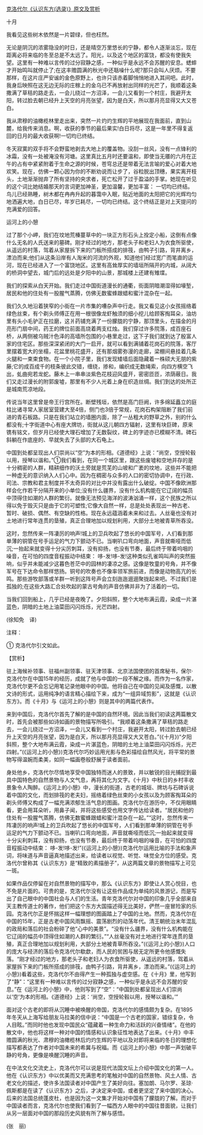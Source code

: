 [克洛代尔《认识东方(选录)》原文及赏析](https://www.vrrw.net/wx/12151.html)

十月

我看见这些树木依然是一片碧绿，但也枉然。

无论是阴沉的浓雾隐没的时日，还是晴空万里悠长的宁静，都令人逐渐淡忘，现在距离必将来临的冬至总是不太远了。阳光，以及这个地区的富饶，都没有使我失望。这里有一种难以言传的过分寂静之感，一种似乎是永远不会苏醒的安息。蟋蟀才开始鸣叫就停止了;在这丰赡圆满的秋光中还聒噪什么呢?那只会叫人厌烦。不要那样，在这片庄严安谧的金色原野上，也许只该赤着脚悄悄地进入其间吧。此时，我身后映照在这无边无际的庄稼上的金乌已不再放射出同样的光芒了，我顺着这条撒满了草秸的路走去，一会儿绕过一方沼泽，一会儿又看到一个村庄，我避开太阳，转过脸去朝已经升上天空的月亮张望，因为是白天，所以那月亮显得又大又苍白。

我从肃穆的油橄榄林里走出来，突然一片灼灼生辉的平地展现在我面前，直到山麓，给我传来消息。啊，收获的季节的最后果实!白日将尽，这是一年里不得复返回的日月的最大收获啊!一切均已终结。

冬天寂寞的双手将不会野蛮地剥去大地上的覆盖物。没刮一丝风，没有一点锋利的冰霜，没有一处被淹没有河塘。这里真比五月时还要温和，即使当无餍的六月在正午的占有中紧紧附着于生命之源的时候，苍穹总还是带着无法言喻的爱心对着大地欢笑。现在，仿佛一颗心因为你的不断劝说而让步了，谷粒脱出顶穗，果实离开枝头，土地渐渐抛弃了所有坚持的央求者，死亡松开了过于盈溢的手掌。她现在听见的这个词比她结婚那天的言词更加神圣，更加温馨，更加丰富： 一切均已终结。鸟儿已经熟睡，树木都在冉冉升起的暮霭中入眠，贴近地面的太阳把它的光辉均匀地洒遍大地，白日已尽，年岁已耗尽，一切均已终结。这个终结正是对上天提问的充满爱的回答。



运河上的小憩

过了那个小岬，我们在坟地荒榛蔓草中的一块正方形石头上拴定小船，这倒有点像什么无名的人氏送来的墓碑。刚才经过的地方，那老头子和老妇人为衣食所驱使，从遥远的村落，驾着从家屋拆下来的门板所搭成的排筏，由鸭子引路，背井离乡，漂泊而来;他们从这条沿岸有人淘米的河流的外观，知道他们经过宽广而笔直的运河，现在已经进入了一个富饶地区。这里有高耸厚实的墙垣所隔开的内城，从阔大的桥洞中望去，城门后的远处是夕阳中的山景，那城楼上还建有雉堞。

我们的探索从白天开始。我们走过中国街道漫长的通衢，街面阴暗潮湿得如壕堑，居民和他的住处有一股腥气蒸腾，仿佛无数蜜蜂跟蜡和蜜汁混杂在一起。

我们久久地沿着狭窄的小街在一片市集的嘈杂声中行走。我又看见这小女孩摇络着绿色丝束，有个剃头师傅正在用一根很像龙虾触须的细小挖儿给顾客掏耳朵，油坊里有头小毛驴正在拉磨，这爿药铺充满了一份朦胧的宁静，那顶里头，在描金的月亮形门扇中间，药王的牌位前面高烧着两支红烛。我们穿过许多院落，成百座石桥，从两侧被乌贼汁色泽的高墙所包围的小巷里走过，这下子我们就到达了殷富人家的住宅区。那些深深紧闭的大门一启开，就可以看到满铺着花岗石的院落，客厅里摆着宽大的坐榻，花盆里桃花盛开，还有那烟雾弥漫的走廊，梁棚间悬挂着几条火腿和一束束食物。在一个小院子里，我们发现矮墙后面隐藏着一株硕大无朋的紫藤;它的成百成千的枝条彼此交错，缠绕，掺和，编织成无数绳索，向四方横空飞出，虬曲宛若龙蛇。藤木上一串串淡紫色花枝迎风盛开，密密匝匝，浓荫蔽日。我们又走过漫长的附郭废墟，那里有不少人光着上身在织造丝绸。我们到达的处所正是城南荒凉地段。

传说当年这里曾是帝王行宫所在。断壁残垣，依然是高门巨阙，许多绵延矗立的庭柱比诸寻常人家居室营建大至4倍，侧门也3倍于常规，花岗石构架阻断了我们前进的青石板路。只是在我们站立的墙圈内面，除了一丛粗大的野草之外，别的什么都没有;十字街道中心有座大牌坊，街就从这儿朝四方辐射，这里有块巨碑，原来镌有铭文，但岁月已经使大理石增加了无数裂纹，碑上的字迹亦已模糊不清。碑石斜躺在作底座的、早就失去了头部的大石龟上。

中国到处都呈现出人们崇尚以“空”为本的形相。《道德经》上说：“尚空，空授轮毂以用，授琴以谐和。”①我们看到，在同一个城区里，跟这些废墟和空地并存的是十分稠密的人群，精耕细作的沃土旁就是荒芜的山坡和广袤的坟地，这些并不能把一种虚无的意识纳入人们心中。因为在稠密与众多的人口的密切协调中，在行政、司法、宗教和君主制度并不太奇异的对比中并没有露出什么破绽。中国不像欧洲那样会化作若干分隔开来的小单位;没有什么疆界，没有什么机构能在它辽阔的幅员中顶得住如潮的人群的繁衍。就像无法预见海洋的波涛汹涌一样，这个民族之所以得以免于毁灭只是由于它的可塑性;它像大自然一样，总是处处表现出一种古老、暂时、破损、偶然、有空缺的性格。现在永远蕴涵着未来和过去。人丝毫也没有对土地进行常年连贯的垦殖，真正合理地加以规划利用，大部分土地被青草所吞没。

这时，忽然传来一阵凄厉的响声!城上的卫兵吹起了悠长的中国军号，人们看到那单薄的铜管在号手运足的气力下颤动不已。当喇叭口弯向地面，声音就嘶哑而低沉;一抬起来就变得十分尖厉刺耳，没有抑扬，也没有节奏，最后终于带着呜咽的噪音，在可怕的四度音程振动中结束： 哆-发!哆-发!这种类似孔雀鸣叫声的突然振响，似乎并未能减少这暮色苍茫中的园林的凄凉之感。这像是牧童的号角，并不像军号在下达命令那样悠扬。铜号的吹奏也不像率领军旅前进，而像是动物高亢的长鸣。那些游牧部落或羊群一听到这阵号声会立刻迤迤逦逦聚拢起来吧。不过我们是孤独的;在这些大路汇合处吹起的蒙古号角的声音仿佛并非为了活着的一切。

当我们回到船上，几乎已经是夜晚了。夕阳斜照，整个大地布满云霞，染成一片湛蓝色，阴暗的土地上油菜田闪闪烁烁，光芒四射。

(徐知免　译)

注释：

① 克洛代尔引文如此。

【赏析】

驻上海候补领事、驻福州副领事、驻天津领事、北京法国使团的首席秘书，保尔·克洛代尔在中国15年的经历，成就了他与中国的一段不解之缘。而作为一名作家，克洛代尔更不会忘记用笔记录他眼中的中国。他将自己在中国的见闻及感慨，以散文诗的形式，运用纯净的语言精心描绘下来，成为“一组异域剪影”，这就是《认识东方》。而《十月》与《运河上的小憩》则是其中的两篇代表作。

来到中国后，克洛代尔首先了解的是中国的自然环境。因此当我们初读这两篇散文时，首先会被那些如诗如画的景物描写所吸引。“我顺着这条撒满了草秸的路走去，一会儿绕过一方沼泽，一会儿又看到一个村庄，我避开太阳，转过脸去朝已经升上天空的月亮张望，因为是白天，所以那月亮显得又大又苍白。”(《十月》)“夕阳斜照，整个大地布满云霞，染成一片湛蓝色，阴暗的土地上油菜田闪闪烁烁，光芒四射。”(《运河上的小憩》)克洛代尔巧妙运用光影与色彩描绘自然风光，将平常的景物写得温婉而柔美，如同一幅画卷般舒展于读者面前。

身处他乡，克洛代尔尽情地享受中国独特而迷人的景致，并以敏锐的目光捕捉到最具中国特色的自然景物与人文气息，再将其化为文字。《十月》中秋日的乡村丰收景象令人陶醉。《运河上的小憩》中，漫长的街道，古老的城垣、牌坊与石碑诉说着中国的文化，而划排筏的老夫妇，摇络着绿色丝束的小女孩以及为顾客掏耳朵的剃头师傅又构成了一幅充满浓郁生活气息的图画。克洛代尔在游历中，不仅用眼睛看，更会用耳朵听，用鼻子闻，并将这些感受也用文字传达给读者。“居民和他的住处有一股腥气蒸腾，仿佛无数蜜蜂跟蜡和蜜汁混杂在一起。”“这时，忽然传来一阵凄厉的响声!城上的卫兵吹起了悠长的中国军号，人们看到那单薄的铜管在号手运足的气力下颤动不已。当喇叭口弯向地面，声音就嘶哑而低沉;一抬起来就变得十分尖利刺耳，没有抑扬，也没有节奏，最后终于带着呜咽的噪音，在可怕的四度音程振动中结束： 哆-发!哆-发!”(《运河上的小憩》)克洛代尔运用比喻的手法和象声词，将味道与声音逼真地描述出来，给读者以视觉、听觉、味觉全方位的感受。克洛代尔曾称其《认识东方》是“精致的素描册子”，从这两篇文章的景物描写上可见一斑。

如果作品仅停留在对自然景物的描写中，那么《认识东方》即使让人赏心悦目，也不免是片面的。可贵的是，克洛代尔没有让这些作品成为单纯的风景游记，而是写出了自己眼中的中国社会与人们的生活。青年克洛代尔对中国的印象几乎全部来自天主教传道士的著作，他们把这个东方大国描述得无比美好，俨然一座冒险家的乐园。克洛代尔正是怀揣这样一幅理想的图画踏上了中国的土地。然而，克洛代尔在中国的15年，正是古老中国风雨飘摇、震荡剧烈的动荡年代。清王朝统治末年混乱的政局和落后的社会粉碎了他“心中的美景”。“没有什么疆界，没有什么机构能在它辽阔的幅员中顶得住如潮的人群的繁衍。”“人丝毫没有对土地进行常年连贯的垦殖，真正合理地加以规划利用，大部分土地被青草所吞没。”(《运河上的小憩》)人口的庞大与经济的落后令克洛代尔欷歔，而人民的贫困与居无定所更令他感慨失落。“刚才经过的地方，那老头子和老妇人为衣食所驱使，从遥远的村落，驾着从家屋拆下来的门板所搭成的排筏，由鸭子引路，背井离乡，漂泊而来。”(《运河上的小憩》)看着这些，克洛代尔不由得产生一种孤独与虚空感。在《十月》里，他写到了“静”：“这里有一种难以言传的过分寂静之感，一种似乎是永远不会苏醒的安息。”在《运河上的小憩》中，他则写到了“空”：“中国到处都呈现出人们崇尚以‘空’为本的形相。《道德经》上说：‘尚空，空授轮毂以用，授琴以谐和。’”

面对这个古老的即将从沉睡中被唤醒的帝国，克洛代尔的感情颇为复杂。在1895年冬天从上海写给朋友马拉美的信中说：“中国是一个古老的国家，错综复杂，令人目眩。”而同时他也发现中国民众“蕴藏着一种生命力和活跃的兴奋情绪”。在他的散文中，他也将这样一种对中国的情感和认识象征性地表达了出来。《十月》中丰赡圆满的秋光、肃穆的油橄榄林后灼灼生辉的平地以及对即将来临的冬日的理想化描写都表达了作者对中国未来的希冀与祝福。而《运河上的小憩》中那一声划破平静的号角，更像是唤醒沉睡的声音。

在中法文化交流史上，克洛代尔可以说是现代法国文坛上介绍中国文化的第一人。他在《认识东方》中以优美而又充满思考的笔触对中国的自然景物、风土人情、古老文化的描述，使许多法国读者对中国产生了美好向往。塞加朗、马尔罗、圣琼·佩斯都是在读了《认识东方》之后，才决定来中国，或者更坚定了来中国的决心。后来的法国总统蓬皮杜，也是因为这一文集才开始对中国有了朦胧的了解。而对于中国读者而言，克洛代尔也使我们看到了一幅西方人眼中的中国往昔面貌，让我们从另一层面对中国的那段历史风貌有所了解与感悟。

(张　丽)

